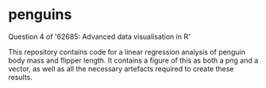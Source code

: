 # penguins
Question 4 of '62685: Advanced data visualisation in R'

This repository contains code for a linear regression analysis of penguin body mass and flipper length. It contains a figure of this as both a png and a vector, as well as all the necessary artefacts required to create these results.
